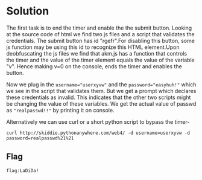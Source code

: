 # Solution

The first task is to end the timer and enable the the submit button. Looking at the source code of html we find two js files and a script that validates the credentials. The submit button has id "rgefr".For disabling this button, some js function may be using this id to recognize this HTML element.Upon deobfuscating the js files we find that akm.js has a function that controls the timer and the value of the timer element equals the value of the variable "v". Hence making v=0 on the console, ends the timer and enables the button.

Now we plug in the `username="userxyvw"` and the `password="easyhuh!"` which we see in the script that validates them. But we get a prompt which declares these credentials as invalid. This indicates that the other two scripts might be changing the value of these variables. We get the actual value of passwd as `"realpasswd!!"` by printing it on console.

Alternatively we can use curl or a short python script to bypass the timer-
```
curl http://skiddie.pythonanywhere.com/web4/ -d username=userxyvw -d password=realpasswd%21%21
```

## Flag
```
flag:LaDiDa!
```